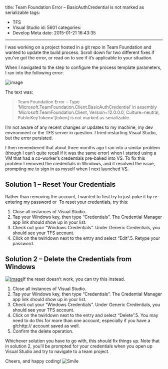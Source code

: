 title: Team Foundation Error – BasicAuthCredential is not marked as serializable
tags:
  - TFS
  - Visual Studio
id: 5601
categories:
  - Develop Meta
date: 2015-01-21 16:43:35
---

I was working on a project hosted in a git repo in Team Foundation and wanted to update the build process. Scroll down for two different fixes if you’ve got the error, or read on to see if it’s applicable to your situation.

When I navigated to the step to configure the process template parameters, I ran into the following error:

![image](http://jameschambers.com/wp-content/uploads/2015/01/image4.png "image")

The text was:
 > Team Foundation Error – Type ‘Microsoft.TeamFoundation.Client.BasicAuthCredential’ in assembly ‘Microsoft.TeamFoundation.Client, Version=12.0.0.0, Culture=neutral, PublicKeyToken=’[token] is not marked as serializable. 

I’m not aware of any recent changes or updates to my machine, my dev environment or the TFS server in question. I tried restarting Visual Studio, but the error persisted. 

I then remembered that about three months ago I ran into a similar problem (though I can’t quite recall if it was the same error) when I started using a VM that had a co-worker’s credentials pre-baked into VS. To fix this problem I removed the credentials in Windows, and it resolved the issue, prompting me to sign in as myself when I next launched VS.

## Solution 1 – Reset Your Credentials

Rather than removing the account, I wanted to first try to just poke it by re-entering my password or&nbsp; To reset your credentials, try this:

1.  Close all instances of Visual Studio.
2.  Tap your Windows key, then type “Credentials”. The Credential Manager app link should show up in your list.
3.  Check out your “Windows Credentials”. Under Generic Credentials, you should see your TFS account.
4.  Click on the twirldown next to the entry and select “Edit”.5.  Retype your password. 

## Solution 2 – Delete the Credentials from Windows

[![image](http://jameschambers.com/wp-content/uploads/2015/01/image_thumb.png "image")](http://jameschambers.com/wp-content/uploads/2015/01/image5.png)If the reset doesn’t work, you can try this instead. 

1.  Close all instances of Visual Studio.
2.  Tap your Windows key, then type “Credentials”. The Credential Manager app link should show up in your list.
3.  Check out your “Windows Credentials”. Under Generic Credentials, you should see your TFS account.
4.  Click on the twirldown next to the entry and select “Delete”.5.  You may need to do this for more than one account, especially if you have a git:http:// account saved as well.
6.  Confirm the delete operation. 

Whichever solution you have to go with, this should fix things up. Note that in solution 2, you’ll be prompted for your credentials when you open up Visual Studio and try to navigate to a team project.

Cheers, and happy coding! ![Smile](http://jameschambers.com/wp-content/uploads/2015/01/wlEmoticon-smile.png)